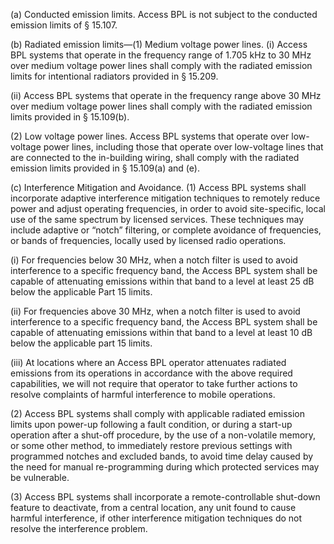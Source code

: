 (a) Conducted emission limits. Access BPL is not subject to the conducted emission limits of § 15.107.

(b) Radiated emission limits—(1) Medium voltage power lines. (i) Access BPL systems that operate in the frequency range of 1.705 kHz to 30 MHz over medium voltage power lines shall comply with the radiated emission limits for intentional radiators provided in § 15.209.

(ii) Access BPL systems that operate in the frequency range above 30 MHz over medium voltage power lines shall comply with the radiated emission limits provided in § 15.109(b).

(2) Low voltage power lines. Access BPL systems that operate over low-voltage power lines, including those that operate over low-voltage lines that are connected to the in-building wiring, shall comply with the radiated emission limits provided in § 15.109(a) and (e).

(c) Interference Mitigation and Avoidance. (1) Access BPL systems shall incorporate adaptive interference mitigation techniques to remotely reduce power and adjust operating frequencies, in order to avoid site-specific, local use of the same spectrum by licensed services. These techniques may include adaptive or “notch” filtering, or complete avoidance of frequencies, or bands of frequencies, locally used by licensed radio operations.

(i) For frequencies below 30 MHz, when a notch filter is used to avoid interference to a specific frequency band, the Access BPL system shall be capable of attenuating emissions within that band to a level at least 25 dB below the applicable Part 15 limits.

(ii) For frequencies above 30 MHz, when a notch filter is used to avoid interference to a specific frequency band, the Access BPL system shall be capable of attenuating emissions within that band to a level at least 10 dB below the applicable part 15 limits.

(iii) At locations where an Access BPL operator attenuates radiated emissions from its operations in accordance with the above required capabilities, we will not require that operator to take further actions to resolve complaints of harmful interference to mobile operations.

(2) Access BPL systems shall comply with applicable radiated emission limits upon power-up following a fault condition, or during a start-up operation after a shut-off procedure, by the use of a non-volatile memory, or some other method, to immediately restore previous settings with programmed notches and excluded bands, to avoid time delay caused by the need for manual re-programming during which protected services may be vulnerable.

(3) Access BPL systems shall incorporate a remote-controllable shut-down feature to deactivate, from a central location, any unit found to cause harmful interference, if other interference mitigation techniques do not resolve the interference problem.

